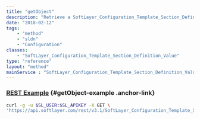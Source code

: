 ```yaml
---
title: "getObject"
description: "Retrieve a SoftLayer_Configuration_Template_Section_Definition_Value record."
date: "2018-02-12"
tags:
    - "method"
    - "sldn"
    - "Configuration"
classes:
    - "SoftLayer_Configuration_Template_Section_Definition_Value"
type: "reference"
layout: "method"
mainService : "SoftLayer_Configuration_Template_Section_Definition_Value"
---
```


### [REST Example](#getObject-example) <a href="/article/rest/"><i class="fas fa-question"></i></a> {#getObject-example .anchor-link} 
```bash
curl -g -u $SL_USER:$SL_APIKEY -X GET \
'https://api.softlayer.com/rest/v3.1/SoftLayer_Configuration_Template_Section_Definition_Value/{SoftLayer_Configuration_Template_Section_Definition_ValueID}/getObject'
```
